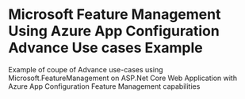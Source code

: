 # Microsoft Feature Management Using Azure App Configuration Advance Use cases Example
Example of coupe of Advance use-cases using Microsoft.FeatureManagement on ASP.Net Core Web Application with Azure App Configuration Feature Management capabilities
